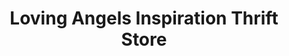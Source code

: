 ---
title: "Loving Angels Inspiration Thrift Store"
url: /dunnville/loving-angels-inspiration-thrift-store/
shop: charity
---